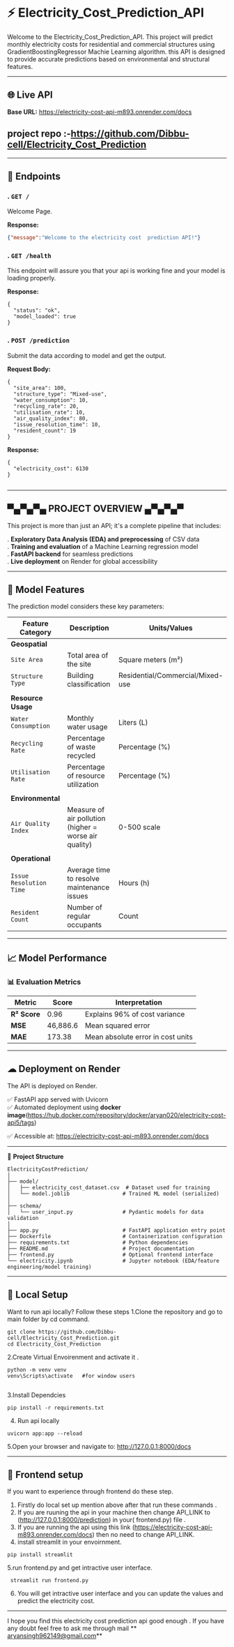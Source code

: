 # ⚡ Electricity_Cost_Prediction_API
Welcome to the Electricity_Cost_Prediction_API. This project will predict monthly electricity costs for residential and commercial structures using GradientBoostingRegressor Machie Learning algorithm.  this API is designed to provide accurate predictions based on environmental and structural features.

---


## 🌐 Live API
**Base URL:** https://electricity-cost-api-m893.onrender.com/docs
## project repo :-https://github.com/Dibbu-cell/Electricity_Cost_Prediction

---
## 📌 Endpoints
### . `GET /`
Welcome Page.

**Response:**
```json
{"message":"Welcome to the electricity cost  prediction API!"}
```

### . `GET /health`
This endpoint will assure you that your api is working fine and your model is loading properly.

**Response:**
```text
{
  "status": "ok",
  "model_loaded": true
}
```

### . `POST /prediction`
Submit the data according to model and get the output.

**Request Body:**
```text
{
  "site_area": 100,
  "structure_type": "Mixed-use",
  "water_consumption": 10,
  "recycling_rate": 20,
  "utilisation_rate": 10,
  "air_quality_index": 80,
  "issue_resolution_time": 10,
  "resident_count": 19
}
```
**Response:**
```text
{
  "electricity_cost": 6130
}


```


---


## ▀▄▀▄▀▄ PROJECT OVERVIEW ▄▀▄▀▄▀

This project is more than just an API; it's a complete pipeline that includes:

. **Exploratory Data Analysis (EDA) and preprocessing** of  CSV data  
. **Training and evaluation** of a Machine Learning regression model  
. **FastAPI backend** for seamless predictions  
. **Live deployment** on Render  for global accessibility  


---
## 🧠 Model Features

The prediction model considers these key parameters:

| Feature Category       | Description                                                                 | Units/Values                     |
|------------------------|-----------------------------------------------------------------------------|----------------------------------|
| **Geospatial**         |                                                                             |                                  |
| `Site Area`            | Total area of the site                                                      | Square meters (m²)               |
| `Structure Type`       | Building classification                                                     | Residential/Commercial/Mixed-use  |
|                        |                                                                             |                                  |
| **Resource Usage**     |                                                                             |                                  |
| `Water Consumption`    | Monthly water usage                                                        | Liters (L)                       |
| `Recycling Rate`       | Percentage of waste recycled                                               | Percentage (%)                   |
| `Utilisation Rate`     | Percentage of resource utilization                                         | Percentage (%)                   |
|                        |                                                                             |                                  |
| **Environmental**      |                                                                             |                                  |
| `Air Quality Index`    | Measure of air pollution (higher = worse air quality)                      | 0-500 scale                      |
|                        |                                                                             |                                  |
| **Operational**        |                                                                             |                                  |
| `Issue Resolution Time`| Average time to resolve maintenance issues                                 | Hours (h)                        |
| `Resident Count`       | Number of regular occupants                                                | Count                            |
---
## 📈 Model Performance

### 📊 Evaluation Metrics
| Metric          | Score     | Interpretation                     |
|-----------------|-----------|------------------------------------|
| **R² Score**    | 0.96      | Explains 96% of cost variance      |
| **MSE**         | 46,886.6  | Mean squared error                 |
| **MAE**         | 173.38    | Mean absolute error in cost units  |





---
## ☁ Deployment on Render
The API is deployed on Render.

✅ FastAPI app served with Uvicorn  
✅ Automated deployment using **docker image**(https://hub.docker.com/repository/docker/aryan020/electricity-cost-api5/tags)

✅ Accessible at: https://electricity-cost-api-m893.onrender.com/docs


---

📁 **Project Structure**



```text
ElectricityCostPrediction/
│
├── model/
│   ├── electricity_cost_dataset.csv  # Dataset used for training
│   └── model.joblib                 # Trained ML model (serialized)
│
├── schema/
│   └── user_input.py                # Pydantic models for data validation
│
├── app.py                           # FastAPI application entry point
├── Dockerfile                       # Containerization configuration
├── requirements.txt                 # Python dependencies
├── README.md                        # Project documentation
├── frontend.py                      # Optional frontend interface
└── electricity.ipynb                # Jupyter notebook (EDA/feature engineering/model training)

```
---
## 🚀 Local Setup

Want to run api locally? Follow these steps
1.Clone the repository and go to main folder by cd command.
```text
git clone https://github.com/Dibbu-cell/Electricity_Cost_Prediction.git
cd Electricity_Cost_Prediction
```
2.Create Virtual Envoirenment and activate it .
```text
python -m venv venv
venv\Scripts\activate   #for window users


```
3.Install Dependcies
```text
pip install -r requirements.txt
```
4. Run api locally
 ```text
uvicorn app:app --reload
```
5.Open your browser and navigate to:
http://127.0.0.1:8000/docs
   


---

##  📌 Frontend setup
If you want to experience through frontend do these step.
1. Firstly do local set up mention above after that run these commands .
2. If  you are ruuning the api in your machine then change API_LINK to (http://127.0.0.1:8000/prediction) in your( frontend.py) file .
3. If you are running the api using this link (https://electricity-cost-api-m893.onrender.com/docs) then no need to change API_LINK.
4. install streamlit in your envoirnment.
```text
pip install streamlit

```
 5.run frontend.py and get intractive  user interface.
```text
 streamlit run frontend.py
```

6. You will get intractive  user interface and you can update the values and predict the electricity cost.







---

I hope you find this electricity cost prediction api good enough .  If  you have any doubt feel free to ask me through mail ** aryansingh962149@gmail.com**




